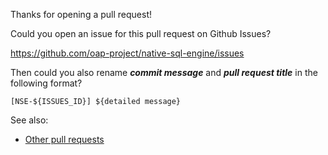 <!--
  Licensed to the Apache Software Foundation (ASF) under one
  or more contributor license agreements.  See the NOTICE file
  distributed with this work for additional information
  regarding copyright ownership.  The ASF licenses this file
  to you under the Apache License, Version 2.0 (the
  "License"); you may not use this file except in compliance
  with the License.  You may obtain a copy of the License at

    http://www.apache.org/licenses/LICENSE-2.0

  Unless required by applicable law or agreed to in writing,
  software distributed under the License is distributed on an
  "AS IS" BASIS, WITHOUT WARRANTIES OR CONDITIONS OF ANY
  KIND, either express or implied.  See the License for the
  specific language governing permissions and limitations
  under the License.
-->

Thanks for opening a pull request!

Could you open an issue for this pull request on Github Issues?

https://github.com/oap-project/native-sql-engine/issues

Then could you also rename ***commit message*** and ***pull request title*** in the following format?

    [NSE-${ISSUES_ID}] ${detailed message}

See also:

  * [Other pull requests](https://github.com/oap-project/native-sql-engine/pulls/)

